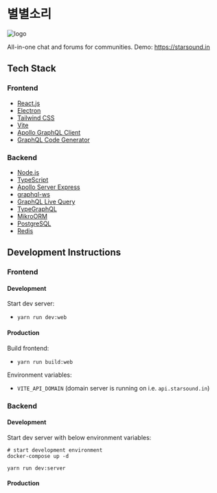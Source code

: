 # 별별소리

![logo](https://user-images.githubusercontent.com/19148682/203886499-ed612c11-9ad1-4c74-9963-eb287a87ba2d.png)

All-in-one chat and forums for communities.
Demo: https://starsound.in

## Tech Stack

### Frontend

- [React.js](https://reactjs.org/)
- [Electron](https://www.electronjs.org/)
- [Tailwind CSS](https://tailwindcss.com/)
- [Vite](https://vitejs.dev/guide/introduction.html)
- [Apollo GraphQL Client](https://github.com/apollographql/apollo-client)
- [GraphQL Code Generator](https://www.graphql-code-generator.com/)

### Backend

- [Node.js](https://nodejs.org/en/)
- [TypeScript](https://www.typescriptlang.org/)
- [Apollo Server Express](https://github.com/apollographql/apollo-server/tree/main/packages/apollo-server-express)
- [graphql-ws](https://github.com/enisdenjo/graphql-ws)
- [GraphQL Live Query](https://github.com/n1ru4l/graphql-live-query)
- [TypeGraphQL](https://typegraphql.com/)
- [MikroORM](https://mikro-orm.io/)
- [PostgreSQL](https://www.postgresql.org/)
- [Redis](https://redis.io/)

## Development Instructions

### Frontend

#### Development

Start dev server:

- `yarn run dev:web`

#### Production

Build frontend:

- `yarn run build:web`

Environment variables:

- `VITE_API_DOMAIN` (domain server is running on i.e. `api.starsound.in`)

### Backend

#### Development

Start dev server with below environment variables:

```shell
# start development environment
docker-compose up -d

yarn run dev:server
```

#### Production
